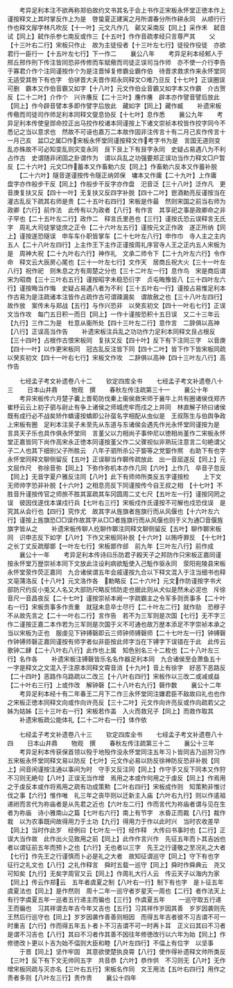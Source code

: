 <!-- { "loadSidebar": true } -->
　　考异足利本注不欲再称郑伯故约文书其名于会上书作正宋板永怀堂正徳本作上谨按释文上其时掌反作上为是　啓蛰夏正建寅之月所谓春分所作耕永同　从顺行行作也释文鄬字林凡吹反【十一叶】元文凡作几　鄵又采南反【同上】采作禾　弑音试【同上】弑作杀参七南反或作三【十五叶】作作音疏孝经只言尊严其
　　父【十三叶右二行】宋板只作止　故为主徒役者【十三叶左七行】徒役作役徒　亦欲君行一臣行一【十五叶左七行】下一作二
　　襄公八年
　　考异足利本经邾人于邢丘邢作刑下传注皆同恐非传修而车赋儆而司徒正误司当作师　亦不使一介行李告于寡君介作个注同谨按作个为是注晋悼复修霸业霸作伯　待晋求救求作来永怀堂同　无适受其咎下有也字　伯骈晋大夫晋作郑永同释文○难乃旦反【十七叶】正误圈误可删　霸本又作伯音霸又如字【十八叶】元文作伯业音霸又如字本又作霸　介古贺反【二十二叶】介作个　兴许譍反【二十三叶】譍作譍　辟本亦作譬音譬后放此【同上】作今辟音譬本多即作譬字后放此　藏如字【同上】藏作臧
　　补遗宋板传儆而司徒司作师足利本同释文燮息协反【十七叶】息作悉
　　襄公九年
　　考异足利本传使皇郧命挍正出马挍作校诸本同谨按上下诸文崇祯本校皆作挍字同今不悉记之当以意求也　然故不可诬也嘉万二本故作固非注传言十有二月己亥作传言十一月己亥　盆□之属□作宋板永怀堂同谨按释文作考字书为是　言国无道则变乱亦殊故不可必知变乱则灾变永同　艮下艮上下有艮字永同　史疑占易遇八为不利占作古　史谓随非闭固之卦谓作为　谓以兵乱之功强要郑正误功当作力释文□户暂反【二十六叶】元文□作蓄本又作畜勅六反【同上】作畜勅六反本又作蓄补脱
　　【二十六叶】隧音遂谨按传令隧正纳郊保　墉本又作庸【二十九叶】上作庸　盘字亦作般步干反【同上】作般步干反字亦作盘　汜音泛【三十八叶】泛作凡　更音庚复扶又反【四十一叶】无复扶又反四字补脱【四十二叶】鬯酒勅亮反谨按当在灌古乱反下疏其右师是贵【二十五叶右四行】宋板是作最　然则宋国之前当右师为政卿【六行】前作法　此传有以为政者【八行】有作言　其享祀之事是政卿命之非子罕也【二十五叶左二行】政作二　释言氏里邑也【三行】谨按氏恐云误释言无氏字　周礼大司徒掌徒庶之正令【二十六叶左五行】谨按元文正作政　遂正所纳【同上】谨按遂恐隧误　申车车仆职皆掌车【二十七叶左八行】申作巾　寺人主之主内五人【二十八叶左四行】上主作王下主作正谨按周礼序官寺人王之正内五人宋板为是　周神大祝【二十九叶右六行】神作礼　文承二师令下【二十九叶左六行】令作命　释文云大辰房心尾也【三十一叶左七行】文作天　居商丘祝大火【三十一叶左八行】祝作祀　则朱息之方有周楚之分也【三十二叶左一行】息作鸟　宋是商后谓宋为昭商【三十三叶右五行】谨按昭字未稳恐衍字　贞屯晦豫皆八【三十四叶左六行】谨按晦当作悔　史疑占易遇八者为不利【三十五叶右一行】谨按占易惟足利本作古易为是注疏诸本注皆作占疏作古可谓疎漏矣　谓故赦之也【三十八叶左四行】故作放　案传未与郑战【五行】与作兴恐非　以癸亥初文【四十一叶右七行】正误文当作攻　每门五日积一而日【同上】一作十谨按恐积十五日误　又二十三年云【九行】三作二为是　杜意从衞所处【四十三叶左二行】意作言　二辞俱以高神【八行】正误高当作告
　　补遗宋板注兵乱之功功作力足利本同释文艮占根反【三十四叶】占根作古恨宋板同　复扶又反【四十叶】反下有下注同三字　以音庚【四十一叶】以作更宋板同　冠古乱反注皆下同【四十二叶】皆下作下皆宋板同疏以癸亥初文【四十一叶右七行】宋板文作攻　二辞俱以高神【四十三叶左八行】高作告










　　七经孟子考文补遗卷八十二
　　钦定四库全书
　　七经孟子考文补遗卷八十三
　　日本山井鼎
　　物观　撰
　　春秋左传注疏第三十一
　　襄公十年
　　考异宋板传六月楚子囊上晋荀防伐秦上衞侯救宋师于襄牛上共有圈诸侯伐郑齐崔杼云云上初子驷与尉止有争上诸侯之师城虎牢而戍之上并同　林直解子矫曰诸侯既有成行必不战矣矫作蟜谨按蟜即公孙虿名字相配从虫似是　王叔陈生与伯舆争政上宋板有圈　足利本注吴子未至先从东道与东诸侯会遇先作光永怀堂同谨按为是　言具天子乐也具作俱永怀堂同　言堇父以力相尚子事仲尼以徳相尚堇作二宋板永怀堂正嘉皆同下尚作高宋永正徳本同谨按堇父作二父骤视似非熟玩注意言二句絶谓父子二人也其下细别父子所胜云　八年子驷所杀公子媐等之党媐作熈　右助下有也字永怀堂同释文聊侧留反【五叶】正误聊当作郰传疏放此　出一音屈遂反【同上】元文屈作尺　弥徐音弥【同上】下弥作弥机本亦作几同【六叶】上作几　卒音子忽反【同上】无音字夏户雅反注同【八叶】此下有师帅所类反五字谨按检
　　上下文无师帅字恐非补脱【十六叶】之相息亮反下同谨按传今自王叔之相　【十七叶】不胜音升谨按传官之师旅不胜其富疏其车冈圆周二丈七尺【五叶左一行】谨按冈罔之误　彼因伐遂伐本谋戍行兵【七叶右三行】宋板戍作氏谨按不可解也戍恐伐误　是究其从会行也【四行】究作尤　故其字从旌旗者旌旗行而从风偃也【十六叶左六行】谨按上旌旗恐□□误作故其字从□□者旌旗行而从风偃也则于义为通□音偃旌旗字皆从之
　　补遗宋板传聊人纥聊作郰注同释文聊侧留反【五叶】聊作郰宋板同　识申志反下如字【八叶】下作又宋板同补脱【十六叶】以贿呼罪反　【十七叶】之长丁丈反疏鄢鄫【一叶左七行】宋板鄫作郐　前九年【三叶左八行】前作成
　　襄公十一年
　　考异足利本传诗曰乐防君子殿天子之邦防作只宋板正嘉同谨按永怀堂万歴崇祯本同下文放此注设利病欲駈使入己駈作驱永同　荥阳宛陵县宋板永怀堂荥作荧正嘉同　九合诸侯谓五年会戚谨按九合以下释文混入于注当细书也释文亳蒲洛反【十八叶】元文洛作各　勅略反【二十六叶】元文作防谨按字书犬部防尺约反小兎又人名又大部防尺略反怵防走也据此则从犬似是然未必泥也　斥徐音尺一音昌夜反【二十七叶】谨按崇祯本阙一字疏霸主之令军多则贡事多【二十叶右一行】宋板贡事多作贡重　就冦未息卒士尽行【二十叶左二行】就作勍　恐穆子不从故先言之【二十一叶右二行】言作告　若不为三军则是次国【七行】无不字三作二谨按正嘉二本作若为三军则是次国于义不可通也故万歴本添足不字崇祯本承之当以宋板为正也　服虔见下钟镈磬即云三师钟师镈磬师【二十七叶左一行】钟镈磬作钟镈师磬正嘉同谨按有师字者似非臣按此师字当在下镈字下误错在于此　此传云歌钟二肆【二十八叶右八行】此作也上属　知色别名三十二枚也【二十八叶左三行】名作各
　　补遗宋板注镈磬皆乐名名作器足利本同　九合诸侯至会萧鱼五十一字是释文之文混入于注原本同释文霄音消【十九叶】音上有徐字　好恶下恶路反【二十四叶】恶路作乌路疏以二改三【十八叶右四行】宋板作以三改二或减或益【二十叶右三行】上或作改　解钟磬【二十八叶右九行】磬作数
　　襄公十二年
　　考异足利本经十有二年春王二月下二作三永怀堂同注嫌君臣不敌故曰礼也也作之宋板正徳本同释文向或作向许亮反【三十二叶】元文作向许亮反或作向疏若父之姊为姑姊【三十三叶右一行】宋板若作盖　入火而救兄子【同上】而救作取其
　　补遗宋板疏公能体礼【二十二叶右一行】体作依












　　七经孟子考文补遗卷八十三
　　钦定四库全书
　　七经孟子考文补遗卷八十四
　　日本山井鼎
　　物观　撰
　　春秋左传注疏第三十二
　　襄公十三年
　　考异足利本传获保首领以殁于地殁作没永怀堂同注五年习卜皆同吉乃巡狩习作五宋板永怀堂同释文易以防反【七叶】元文作必易以防反徐神防反恐非补脱【同上】间音闲谨按注通以事间为时　守手又反注同【同上】作守手又反下同本又作狩　不习则无絶句【八叶】正误无当作增　焉用之本或作何用之于虔反【同上】作焉用之于虔反本或作将焉用之疏有功成策勲【二叶右四行】宋板成作则　知策勲非惟讨伐之事【六行】惟作唯　礼三年之丧毕则以迁新主入庙【六叶右九行】则以作逺祖递祔而言代为祢庙者是从先君之近也【六叶左二行】作而言代为祢庙者谓与见在生者为祢庙　诗小雅南山之篇【七叶右六行】南上有节字　水昏正而裁【八行】裁作栽　以为农事既间故得用力于土功【九行】得用力于作以此时兴　当时农收差早【同上】当时作此岁　经例曰【七叶左一行】经作释　大传曰书事时也【二行】正误大当作故　此作出火见致用之前【同上】此作作言兴作　先征五年而卜其吉凶也者以谓征前五年而预卜之也【六行】无也者以三字　先王之行谨敬之至况礼之大者【七行】作先王之行谨慎而卜必是礼之大者　故知征谓巡守【同上】守下有也字　征行之礼文也【八行】之礼作释言　舜时五载一巡守【同上】舜时作舜典云　尧又可知矣【九行】无矣字周官又云【同上】作周礼大行人云　传云天子以海内为家【同上】传云作郑云　五年者虞夏之制【八叶右一行】制下有也字　是卜征五年虞夏法也【同上】是作然则　周十二年一巡守者岁星天一周也【二行】者作法天上有行字虞夏五年一巡者五行递主而徧也【三行】作虞夏五年
　　一巡守取五行递王而徧也　习其祥谓去年吉今年又吉也【五行】习其祥作岁因其善　岁岁因袭则先王然后行巡守也【同上】岁岁因袭作善善则相因　而得五年吉者彼不习吉谓不可一时重吉【六行】作而得五年五卜者卜不习吉谓不可一时再卜耳　正义曰其曰不习者是谓不习吉也【八行】其曰不习者作其善不因往年修徳改行以六年为始【同上】作修徳改卜更以卜吉为始不偪则大臣和睦【八叶左四行】不偪上有位字　以坚事
　　于晋【同上】坚作牢固　其意欲使楚执良霄【八行】使作得补遗释文帅所类反【三叶】反下有下文无帅同五字　共音恭【六叶】恭作供　不习则无【八叶】无作增宋板同疏与灭亦名【三叶右五行】宋板名作同　文王用法【五叶右四行】用作之责者多则【八叶左三行】责作贵
　　襄公十四年
